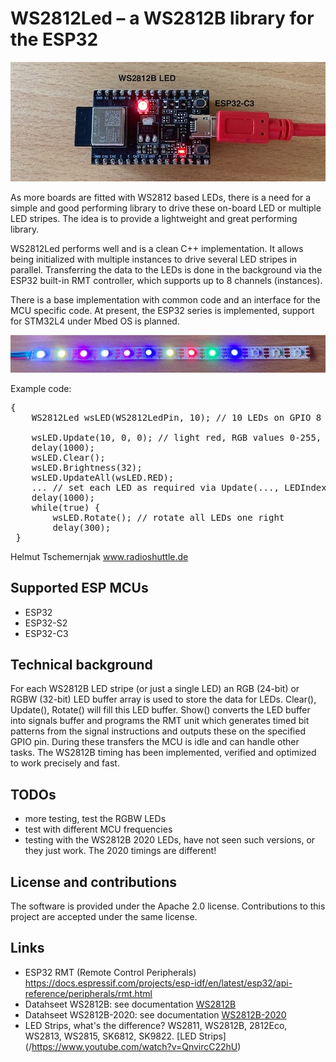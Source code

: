# WS2812Led – a WS2812B library for the ESP32
![Title image](/docs/WS2812Led-Sample.jpg)

As more boards are fitted with WS2812 based LEDs, there is a need for a simple and good performing library to drive these on-board LED or multiple LED stripes. The idea is to provide a lightweight and great performing library.

WS2812Led performs well and is a clean C++ implementation. It allows being initialized with multiple instances to drive several LED stripes in parallel. Transferring the data to the LEDs is done in the background via the ESP32 built-in RMT controller, which supports up to 8 channels (instances).

There is a base implementation with common code and an interface for the MCU specific code. At present, the ESP32 series is implemented, support for STM32L4 under Mbed OS is planned.

![WS2812B Stripe](/docs/WS2012B-Stripe.jpg)

Example code:
<pre>
{
    WS2812Led wsLED(WS2812LedPin, 10); // 10 LEDs on GPIO 8
	
    wsLED.Update(10, 0, 0); // light red, RGB values 0-255, 
    delay(1000);
    wsLED.Clear();
    wsLED.Brightness(32);
    wsLED.UpdateAll(wsLED.RED);
    ... // set each LED as required via Update(..., LEDIndex);
    delay(1000);
    while(true) {
        wsLED.Rotate(); // rotate all LEDs one right
        delay(300);
 }
</pre>

Helmut Tschemernjak
www.radioshuttle.de

## Supported ESP MCUs
- ESP32
- ESP32-S2
- ESP32-C3

## Technical background
For each WS2812B LED stripe (or just a single LED) an RGB (24-bit) or RGBW (32-bit) LED buffer array is used to store the data for LEDs. Clear(), Update(), Rotate() will fill this LED buffer. Show() converts the LED buffer into signals buffer and programs the RMT unit which generates timed bit patterns from the signal instructions and outputs these on the specified GPIO pin. During these transfers the MCU is idle and can handle other tasks.
The WS2812B timing has been implemented, verified and optimized to work precisely and fast.

## TODOs
- more testing, test the RGBW LEDs
- test with different MCU frequencies
- testing with the WS2812B 2020 LEDs, have not seen such versions, or they just work. The 2020 timings are different!

## License and contributions

The software is provided under the Apache 2.0 license. Contributions to this project are accepted under the same license.

## Links
- ESP32 RMT (Remote Control Peripherals)  https://docs.espressif.com/projects/esp-idf/en/latest/esp32/api-reference/peripherals/rmt.html
- Datahseet WS2812B: see documentation [WS2812B](/docs/WS2812B.pdf)
- Datahseet WS2812B-2020: see documentation [WS2812B-2020](/docs/WS2812B-2020_V10_EN.pdf)
- LED Strips, what's the difference? WS2811, WS2812B, 2812Eco, WS2813, WS2815, SK6812, SK9822. [LED Strips] (/https://www.youtube.com/watch?v=QnvircC22hU)
